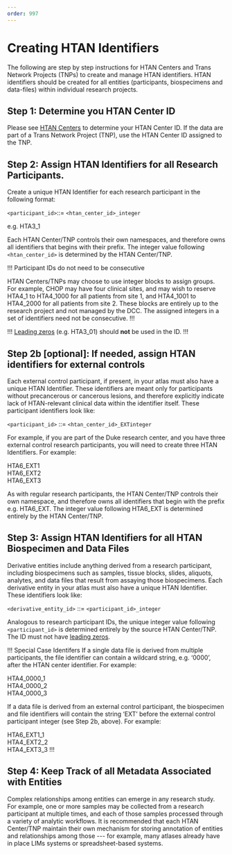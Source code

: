 ```yaml
---
order: 997
---
```


# Creating HTAN Identifiers

The following are step by step instructions for HTAN Centers and Trans Network Projects (TNPs) to create and manage HTAN identifiers.  HTAN identifiers should be created for all entities (participants, biospecimens and data-files) within individual research projects.

## Step 1: Determine you HTAN Center ID

Please see [HTAN Centers](../overview/centers.md) to determine your HTAN Center ID.  If the data are part of a Trans Network Project (TNP), use the HTAN Center ID assigned to the TNP.

## Step 2: Assign HTAN Identifiers for all Research Participants.

Create a unique HTAN Identifier for each research participant in the following format:

`<participant_id>`::= `<htan_center_id>_integer`

e.g. HTA3_1

Each HTAN Center/TNP controls their own namespaces, and therefore owns all identifiers that begins with their prefix.  The integer value following `<htan_center_id>` is determined by the HTAN Center/TNP. 

!!! Participant IDs do not need to be consecutive

HTAN Centers/TNPs may choose to use integer blocks to assign groups.  For example, CHOP may have four clinical sites, and may wish to reserve HTA4_1 to HTA4_1000 for all patients from site 1, and HTA4_1001 to HTA4_2000 for all patients from site 2.  These blocks are entirely up to the research project and not managed by the DCC. The assigned integers in a set of identifiers need not be consecutive. 
!!!

!!!
[Leading zeros](https://en.wikipedia.org/wiki/Leading_zero) (e.g. HTA3_01) should **not** be used in the ID. 
!!!

## Step 2b [optional]: If needed, assign HTAN identifiers for external controls

Each external control participant, if present, in your atlas must also have a unique HTAN Identifier.  These identifiers are meant only for participants without precancerous or cancerous lesions, and therefore explicitly indicate lack of HTAN-relevant clinical data within the identifier itself.  These participant identifiers look like:

`<participant_id>`		::= `<htan_center_id>_EXTinteger`

For example, if you are part of the Duke research center, and you have three external control research participants, you will need to create three HTAN Identifiers.  For example:

HTA6_EXT1\
HTA6_EXT2\
HTA6_EXT3

As with regular research participants, the HTAN Center/TNP controls their own namespace, and therefore owns all identifiers that begin with the prefix e.g.  HTA6_EXT.  The integer value following HTA6_EXT is determined entirely by the HTAN Center/TNP.

## Step 3: Assign HTAN Identifiers for all HTAN Biospecimen and Data Files

Derivative entities include anything derived from a research participant, including biospecimens such as samples, tissue blocks, slides, aliquots, analytes, and data files that result from assaying those biospecimens. Each derivative entity in your atlas must also have a unique HTAN Identifier.  These identifiers look like:

`<derivative_entity_id>`	::= `<participant_id>_integer`

Analogous to research participant IDs, the unique integer value following `<participant_id>` is determined entirely by the source HTAN Center/TNP.  The ID must not have [leading zeros](https://en.wikipedia.org/wiki/Leading_zero). 

!!! Special Case Identifers
If a single data file is derived from multiple participants, the file identifier can contain a wildcard string, e.g. ‘0000’, after the HTAN center identifier. For example:

HTA4_0000_1\
HTA4_0000_2\
HTA4_0000_3

If a data file is derived from an external control participant, the biospecimen and file identifiers will contain the string ‘EXT’ before the external control participant integer (see Step 2b, above). For example:

HTA6_EXT1_1\
HTA4_EXT2_2\
HTA4_EXT3_3
!!!

## Step 4: Keep Track of all Metadata Associated with Entities

Complex relationships among entities can emerge in any research study. For example, one or more samples may be collected from a research participant at multiple times, and each of those samples processed through a variety of analytic workflows. It is recommended that each HTAN Center/TNP maintain their own mechanism for storing annotation of entities and relationships among those --- for example, many atlases already have in place LIMs systems or spreadsheet-based systems.  



